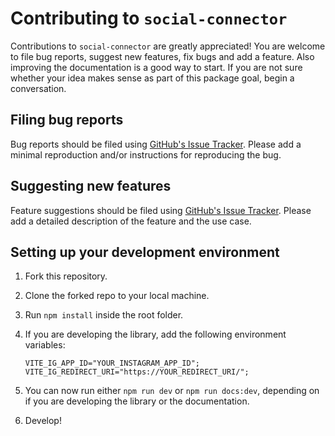 # Contributing to `social-connector`

Contributions to `social-connector` are greatly appreciated!
You are welcome to file bug reports, suggest new features, fix bugs and add a feature.
Also improving the documentation is a good way to start. If you are not sure whether your idea makes sense as part of
this package goal, begin a conversation.

## Filing bug reports

Bug reports should be filed using [GitHub's Issue Tracker][issues].
Please add a minimal reproduction and/or instructions for reproducing the bug.

## Suggesting new features

Feature suggestions should be filed using [GitHub's Issue Tracker][issues].
Please add a detailed description of the feature and the use case.

## Setting up your development environment

1. Fork this repository.
2. Clone the forked repo to your local machine.
3. Run `npm install` inside the root folder.
4. If you are developing the library, add the following environment variables:

    ```shell
    VITE_IG_APP_ID="YOUR_INSTAGRAM_APP_ID";
    VITE_IG_REDIRECT_URI="https://YOUR_REDIRECT_URI/";
    ```

5. You can now run either `npm run dev` or `npm run docs:dev`, depending on if you are developing the library or the
   documentation.
6. Develop!

[issues]: https://github.com/niryas/social-connector/issues

